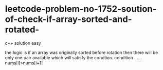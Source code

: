 # leetcode-problem-no-1752-soution-of-check-if-array-sorted-and-rotated-
c++ solution easy  

the logic is if an array was originally sorted before rotation then there will be only one pair available which will satisfy the condtion.
condition ......
nums[i]>nums[i+1]
